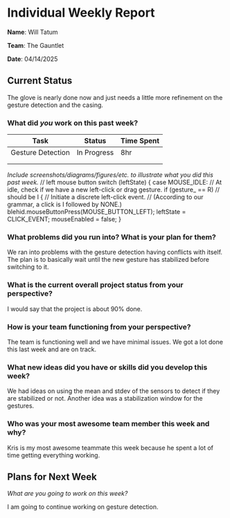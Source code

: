 # Individual Weekly Report

**Name**: Will Tatum

**Team**: The Gauntlet

**Date**: 04/14/2025

## Current Status
The glove is nearly done now and just needs a little more refinement on the gesture detection and the casing.

### What did _you_ work on this past week?

| Task | Status | Time Spent | 
| ---- | ------ | ---------- |
|   Gesture Detection   |    In Progress    |      8hr      |
|      |        |            |
|      |        |            |

*Include screenshots/diagrams/figures/etc. to illustrate what you did this past week.*
  // left mouse button
  switch (leftState)
  {
  case MOUSE_IDLE:
    // At idle, check if we have a new left-click or drag gesture.
    if (gesture_ == R) // should be I
    {
      // Initiate a discrete left-click event.
      // (According to our grammar, a click is I followed by NONE.)
      blehid.mouseButtonPress(MOUSE_BUTTON_LEFT);
      leftState = CLICK_EVENT;
      mouseEnabled = false;
    }

### What problems did you run into? What is your plan for them?

We ran into problems with the gesture detection having conflicts with itself. The plan is to basically wait until the new gesture has stabilized before switching to it.

### What is the current overall project status from your perspective? 

I would say that the project is about 90% done.

### How is your team functioning from your perspective?

The team is functioning well and we have minimal issues. We got a lot done this last week and are on track.

### What new ideas did you have or skills did you develop this week?

We had ideas on using the mean and stdev of the sensors to detect if they are stabilized or not. Another idea was a stabilization window for the gestures.

### Who was your most awesome team member this week and why?

Kris is my most awesome teammate this week because he spent a lot of time getting everything working.

## Plans for Next Week

*What are you going to work on this week?*

I am going to continue working on gesture detection.

